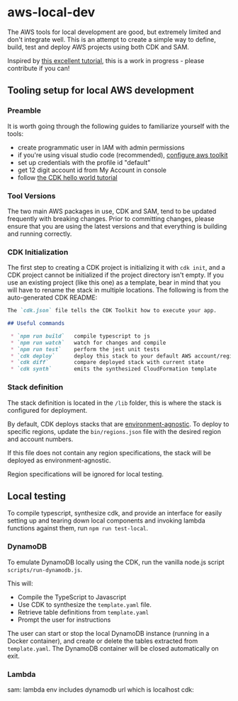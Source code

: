 # aws-local-dev

The AWS tools for local development are good, but extremely limited and don't integrate well. This is an attempt to create a simple way to define, build, test and deploy AWS projects using both CDK and SAM.

Inspired by [this excellent tutorial](https://sanderknape.com/2019/05/building-serverless-applications-aws-cdk/), this is a work in progress - please contribute if you can!

## Tooling setup for local AWS development

### Preamble

It is worth going through the following guides to familiarize yourself with the tools:

- create programmatic user in IAM with admin permissions
- if you're using visual studio code (recommended), [configure aws toolkit](https://docs.aws.amazon.com/toolkit-for-vscode/latest/userguide/setup-toolkit.html)
- set up credentials with the profile id "default"
- get 12 digit account id from My Account in console
- follow [the CDK hello world tutorial](https://docs.aws.amazon.com/cdk/latest/guide/getting_started.html#hello_world_tutorial)

### Tool Versions

The two main AWS packages in use, CDK and SAM, tend to be updated frequently with breaking changes. Prior to committing changes, please ensure that you are using the latest versions and that everything is building and running correctly.

### CDK Initialization

The first step to creating a CDK project is initializing it with `cdk init`, and a CDK project cannot be initialized if the project directory isn't empty. If you use an existing project (like this one) as a template, bear in mind that you will have to rename the stack in multiple locations. The following is from the auto-generated CDK README:

```markdown
The `cdk.json` file tells the CDK Toolkit how to execute your app.

## Useful commands

 * `npm run build`   compile typescript to js
 * `npm run watch`   watch for changes and compile
 * `npm run test`    perform the jest unit tests
 * `cdk deploy`      deploy this stack to your default AWS account/region
 * `cdk diff`        compare deployed stack with current state
 * `cdk synth`       emits the synthesized CloudFormation template
```

### Stack definition

The stack definition is located in the `/lib` folder, this is where the stack is configured for deployment.

By default, CDK deploys stacks that are [environment-agnostic](https://docs.aws.amazon.com/cdk/latest/guide/environments.html). To deploy to specific regions, update the `bin/regions.json` file with the desired region and account numbers.

If this file does not contain any region specifications, the stack will be deployed as environment-agnostic.

Region specifications will be ignored for local testing.

## Local testing

To compile typescript, synthesize cdk, and provide an interface for easily setting up and tearing down local components and invoking lambda functions against them, run `npm run test-local`.

### DynamoDB

To emulate DynamoDB locally using the CDK, run the vanilla node.js script `scripts/run-dynamodb.js`.

This will:

- Compile the TypeScript to Javascript
- Use CDK to synthesize the `template.yaml` file.
- Retrieve table definitions from `template.yaml`
- Prompt the user for instructions

The user can start or stop the local DynamoDB instance (running in a Docker container),
and create or delete the tables extracted from `template.yaml`. The DynamoDB container
will be closed automatically on exit.

### Lambda

sam: lambda env includes dynamodb url which is localhost
cdk:
